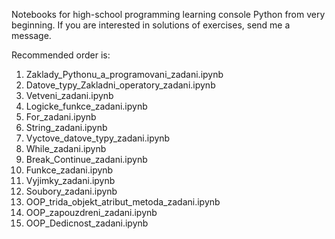 Notebooks for high-school programming learning console Python from very beginning.
If you are interested in solutions of exercises, send me a message.

Recommended order is:
  1) Zaklady_Pythonu_a_programovani_zadani.ipynb
  2) Datove_typy_Zakladni_operatory_zadani.ipynb
  3) Vetveni_zadani.ipynb
  4) Logicke_funkce_zadani.ipynb
  5) For_zadani.ipynb
  6) String_zadani.ipynb
  7) Vyctove_datove_typy_zadani.ipynb
  8) While_zadani.ipynb
  9) Break_Continue_zadani.ipynb
  10) Funkce_zadani.ipynb
  11) Vyjimky_zadani.ipynb
  12) Soubory_zadani.ipynb
  13) OOP_trida_objekt_atribut_metoda_zadani.ipynb
  14) OOP_zapouzdreni_zadani.ipynb
  15) OOP_Dedicnost_zadani.ipynb
